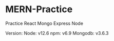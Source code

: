 # MERN-Practice
Practice React Mongo Express Node

Version:
    Node:    v12.6
    npm:     v6.9
    Mongodb: v3.6.3
